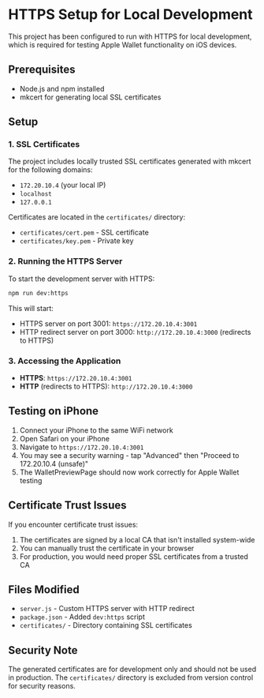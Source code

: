 # HTTPS Setup for Local Development

This project has been configured to run with HTTPS for local development, which is required for testing Apple Wallet functionality on iOS devices.

## Prerequisites

- Node.js and npm installed
- mkcert for generating local SSL certificates

## Setup

### 1. SSL Certificates

The project includes locally trusted SSL certificates generated with mkcert for the following domains:
- `172.20.10.4` (your local IP)
- `localhost`
- `127.0.0.1`

Certificates are located in the `certificates/` directory:
- `certificates/cert.pem` - SSL certificate
- `certificates/key.pem` - Private key

### 2. Running the HTTPS Server

To start the development server with HTTPS:

```bash
npm run dev:https
```

This will start:
- HTTPS server on port 3001: `https://172.20.10.4:3001`
- HTTP redirect server on port 3000: `http://172.20.10.4:3000` (redirects to HTTPS)

### 3. Accessing the Application

- **HTTPS**: `https://172.20.10.4:3001`
- **HTTP** (redirects to HTTPS): `http://172.20.10.4:3000`

## Testing on iPhone

1. Connect your iPhone to the same WiFi network
2. Open Safari on your iPhone
3. Navigate to `https://172.20.10.4:3001`
4. You may see a security warning - tap "Advanced" then "Proceed to 172.20.10.4 (unsafe)"
5. The WalletPreviewPage should now work correctly for Apple Wallet testing

## Certificate Trust Issues

If you encounter certificate trust issues:

1. The certificates are signed by a local CA that isn't installed system-wide
2. You can manually trust the certificate in your browser
3. For production, you would need proper SSL certificates from a trusted CA

## Files Modified

- `server.js` - Custom HTTPS server with HTTP redirect
- `package.json` - Added `dev:https` script
- `certificates/` - Directory containing SSL certificates

## Security Note

The generated certificates are for development only and should not be used in production. The `certificates/` directory is excluded from version control for security reasons. 